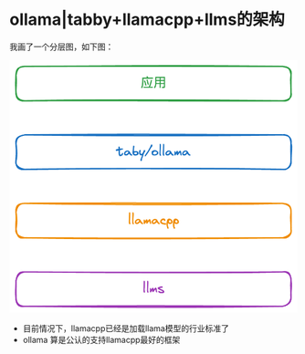 # ollama|tabby+llamacpp+llms的架构

我画了一个分层图，如下图：

![alt text](image.png)

- 目前情况下，llamacpp已经是加载llama模型的行业标准了
- ollama 算是公认的支持llamacpp最好的框架